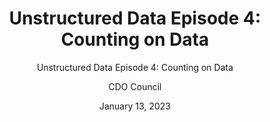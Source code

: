 ---
title: 'Unstructured Data Episode 4: Counting on Data'
subtitle: 'Unstructured Data Episode 4: Counting on Data'
layout: newspost
date: January 13, 2023
author: CDO Council
excerpt: 
image_alt_text: Oliver Wise headshot
permalink: /podcast/
image_path:  /assets/images/background/oliver-wise-thumbnail.png
description: Oliver Wise, Chief Data Officer at the Department of Commerce, shares thoughts on applying non-federal experiences to Federal Data and cross-functional Data Sharing.
---